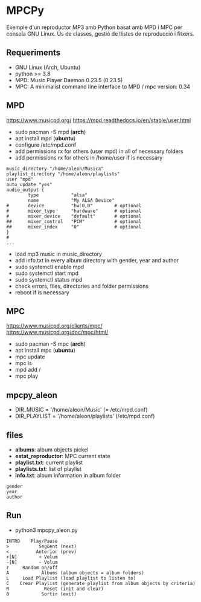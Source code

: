 # MPCPy

Exemple d'un reproductor MP3 amb Python basat amb MPD i MPC per consola GNU Linux.
Ús de classes, gestió de llistes de reproducció i fitxers.

## Requeriments

- GNU Linux (Arch, Ubuntu)
- python >= 3.8
- MPD: Music Player Daemon 0.23.5 (0.23.5)
- MPC: A minimalist command line interface to MPD / mpc version: 0.34

## MPD
https://www.musicpd.org/
https://mpd.readthedocs.io/en/stable/user.html

- sudo pacman -S mpd (**arch**)
- apt install mpd (**ubuntu**)
- configure /etc/mpd.conf
- add permissions rx for others (user mpd) in all of necessary folders
- add permissions rx for others in /home/user if is necessary
```
music_directory "/home/aleon/Música"
playlist_directory "/home/aleon/playlists"
user "mpd"
auto_update "yes"
audio_output {
        type            "alsa"
        name            "My ALSA Device"
#       device          "hw:0,0"        # optional
#       mixer_type      "hardware"      # optional
#       mixer_device    "default"       # optional
##      mixer_control   "PCM"           # optional
##      mixer_index     "0"             # optional
}
#
...
```
- load mp3 music in music_directory
- add info.txt in every album directory with gender, year and author 
- sudo systemctl enable mpd
- sudo systemctl start mpd
- sudo systemctl status mpd
- check errors, files, directories and folder permissions
- reboot if is necessary

## MPC
https://www.musicpd.org/clients/mpc/
https://www.musicpd.org/doc/mpc/html/

- sudo pacman -S mpc (**arch**)
- apt install mpc (**ubuntu**)
- mpc update
- mpc ls
- mpd add /
- mpc play

## mpcpy_aleon

- DIR_MUSIC = '/home/aleon/Music' (= /etc/mpd.conf)
- DIR_PLAYLIST = '/home/aleon/playlists' (/etc/mpd.conf)

## files

- **albums**: album objects pickel
- **estat_reproductor**: MPC current state
- **playlist.txt**: current playlist
- **playlists.txt**: list of playlist
- **info.txt**: album information in album folder
```
gender
year
author
```

## Run

- python3 mpcpy_aleon.py

```
INTRO    Play/Pause
>           Següent (next)
<          Anterior (prev)
+[N]        + Volum
-[N]        - Volum
r     Random on/off 
A            Àlbums (album objects = album folders)
L     Load Playlist (load playlist to listen to)
C    Crear Playlist (generate playlist from album objects by criteria)
R             Reset (init and clear)
0            Sortir (exit)
```
